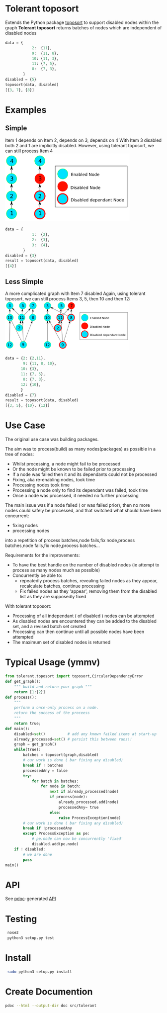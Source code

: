 # Tolerant toposort

Extends the Python package [toposort](https://pypi.org/project/toposort) to support disabled nodes within the graph
**Tolerant toposort** returns batches of nodes which are independent of disabled nodes

```python
data = {
            2:  {11},
            9:  {11, 8},
            10: {11, 3},
            11: {7, 5},
            8:  {7, 3},
        }
disabled = {5}
toposort(data, disabled)
[{3, 7}, {8}]
```


# Examples
## Simple
Item  1 depends on Item 2, depends on 3, depends on 4
With Item 3 disabled both 2 and 1 are implicitly disabled.
However, using tolerant toposort, we can still process Item 4
<img src="./doc/tiny.png" width="400">
```python
data = {
            1:  {2},
            2:  {3},
            3:  {4},
        }
disabled = {3}
result = toposort(data, disabled)
[{4}]
```

## Less Simple
A more complicated graph with Item 7 disabled
Again, using tolerant toposort, we can still process Items 3, 5, then 10 and then 12:
<img src="./doc/small.png" width="400">
```python
data = {2: {2,11},
        9: {11, 8, 10},
       10: {3},
       11: {7, 5},
        8: {7, 3},
       12: {10},
       }
disabled = {7}
result = toposort(data, disabled)
[{3, 5}, {10}, {12}]
```

# Use Case

The original use case was building packages.

The aim was to process(build) as many nodes(packages) as possible in a tree of nodes:
- Whilst processing, a node might fail to be processed
- Or the node might be known to be failed prior to processing
- If a node was failed then it and its dependants could not be processed
- Fixing, aka re-enabling nodes, took time
- Processing nodes took time
- Processing a node only to find its dependant was failed, took time
- Once a node was processed, it needed no further processing


The main issue was if a node failed ( or was failed prior), then no more nodes could safely be processed, and that switched what should have been concurrent:
- fixing nodes
- processing nodes

into a repetition of process batches,node fails,fix node,process batches,node fails,fix node,process batches...


Requirements for the improvements:
- To have the best handle on the number of disabled nodes (ie attempt to process as many nodes much as possible)
- Concurrently be able to:
  -   repeatedly process batches, revealing failed nodes as they appear, recalculate batches, continue processing
  -   Fix failed nodes as they 'appear', removing them from the disabled list as they are supposedly fixed


With tolerant toposort:
- Processing of all independant ( of disabled ) nodes can be attempted
- As disabled nodes are encountered they can be added to the disabled set, and a revised batch set created
- Processing can then continue until all possible nodes have been attempted
- The maximum set of disabled nodes is returned

# Typical Usage (ymmv)
```python
from tolerant.toposort import toposort,CircularDependencyError
def get_graph():
	""" build and return your graph """
    return [1:{2}]
def process():
    """
    perform a once-only process on a node.
    return the success of the proceess
    """
    return true;
def main():
    disabled=set()          # add any known failed items at start-up
    already_processed=set() # persist this between runs!!
    graph = get_graph()
    while(true):
        batches = toposort(graph,disabled)
        # our work is done ( bar fixing any disabled)
        break if ! batches
        processedAny = false
        try:
            for batch in batches:
                for node in batch:
                    next if already_processed(node)
                    if process(node):
                        already_processed.add(node)
                        processedAny= true
                    else:
                        raise ProcessException(node)
        # our work is done ( bar fixing any disabled)
        break if !processedAny
        except ProcessException as pe:
            # pe.node can now be concurrently 'fixed'
            disabled.add(pe.node)
    if ! disabled:
        # we are done
    	pass
main()
```

# API
See [pdoc](https://pdoc.dev/)-generated [API](doc/tolerant/index.html)

# Testing
```bash
 nose2
 python3 setup.py test
```
# Install
```bash
 sudo python3 setup.py install
```
# Create Documention
```bash
pdoc --html --output-dir doc src/tolerant
```

